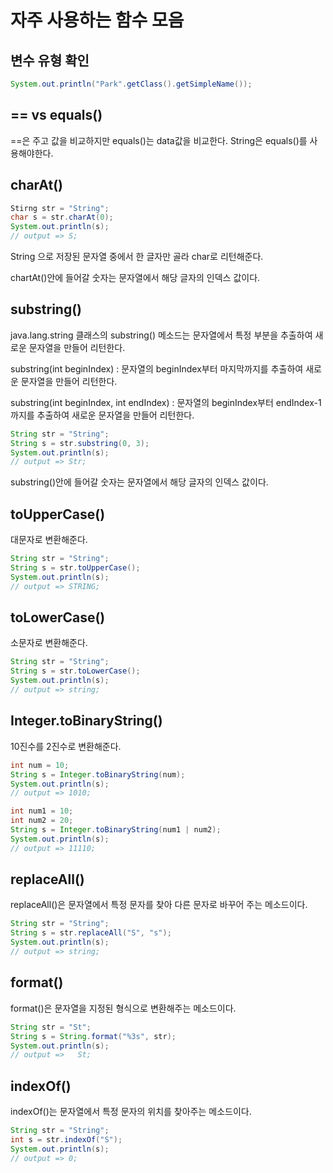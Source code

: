 # 자주 사용하는 함수 모음

## 변수 유형 확인
    
``` java
System.out.println("Park".getClass().getSimpleName());
```

## == vs equals()
==은 주고 값을 비교하지만 equals()는 data값을 비교한다.
String은 equals()를 사용해야한다.


## charAt()

``` java
Stirng str = "String";
char s = str.charAt(0);
System.out.println(s);
// output => S;
```

String 으로 저장된 문자열 중에서 한 글자만 골라 char로 리턴해준다.

chartAt()안에 들어갈 숫자는 문자열에서 해당 글자의 인덱스 값이다.

## substring()

java.lang.string 클래스의 substring() 메소드는 문자열에서 특정 부분을 추출하여 새로운 문자열을 만들어 리턴한다.


substring(int beginIndex) : 문자열의 beginIndex부터 마지막까지를 추출하여 새로운 문자열을 만들어 리턴한다.

substring(int beginIndex, int endIndex) : 문자열의 beginIndex부터 endIndex-1까지를 추출하여 새로운 문자열을 만들어 리턴한다.

``` java
String str = "String";
String s = str.substring(0, 3);
System.out.println(s);
// output => Str;
```

substring()안에 들어갈 숫자는 문자열에서 해당 글자의 인덱스 값이다.



## toUpperCase()

대문자로 변환해준다.

``` java
String str = "String";
String s = str.toUpperCase();
System.out.println(s);
// output => STRING;
```

## toLowerCase()

소문자로 변환해준다.

``` java
String str = "String";
String s = str.toLowerCase();
System.out.println(s);
// output => string;
```

## Integer.toBinaryString()

10진수를 2진수로 변환해준다.

``` java
int num = 10;
String s = Integer.toBinaryString(num);
System.out.println(s);
// output => 1010;
```

``` java
int num1 = 10;
int num2 = 20;
String s = Integer.toBinaryString(num1 | num2);
System.out.println(s);
// output => 11110;
```


## replaceAll()

replaceAll()은 문자열에서 특정 문자를 찾아 다른 문자로 바꾸어 주는 메소드이다.

``` java
String str = "String";
String s = str.replaceAll("S", "s");
System.out.println(s);
// output => string;
```

## format()

format()은 문자열을 지정된 형식으로 변환해주는 메소드이다.

``` java
String str = "St";
String s = String.format("%3s", str);
System.out.println(s);
// output =>   St;
```

## indexOf()

indexOf()는 문자열에서 특정 문자의 위치를 찾아주는 메소드이다.

``` java
String str = "String";
int s = str.indexOf("S");
System.out.println(s);
// output => 0;
```



